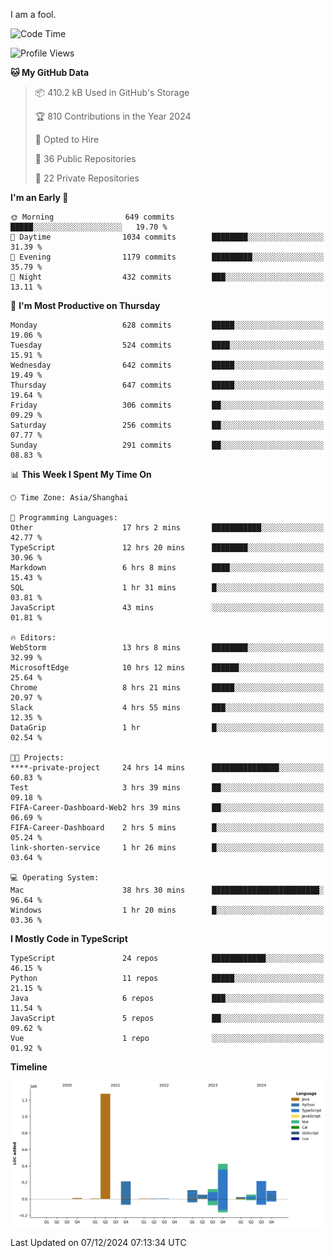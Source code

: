 I am a fool.

<!--START_SECTION:waka-->
![Code Time](http://img.shields.io/badge/Code%20Time-2%2C214%20hrs%2036%20mins-blue)

![Profile Views](http://img.shields.io/badge/Profile%20Views-1-blue)

**🐱 My GitHub Data** 

> 📦 410.2 kB Used in GitHub's Storage 
 > 
> 🏆 810 Contributions in the Year 2024
 > 
> 💼 Opted to Hire
 > 
> 📜 36 Public Repositories 
 > 
> 🔑 22 Private Repositories 
 > 
**I'm an Early 🐤** 

```text
🌞 Morning                649 commits         █████░░░░░░░░░░░░░░░░░░░░   19.70 % 
🌆 Daytime                1034 commits        ████████░░░░░░░░░░░░░░░░░   31.39 % 
🌃 Evening                1179 commits        █████████░░░░░░░░░░░░░░░░   35.79 % 
🌙 Night                  432 commits         ███░░░░░░░░░░░░░░░░░░░░░░   13.11 % 
```
📅 **I'm Most Productive on Thursday** 

```text
Monday                   628 commits         █████░░░░░░░░░░░░░░░░░░░░   19.06 % 
Tuesday                  524 commits         ████░░░░░░░░░░░░░░░░░░░░░   15.91 % 
Wednesday                642 commits         █████░░░░░░░░░░░░░░░░░░░░   19.49 % 
Thursday                 647 commits         █████░░░░░░░░░░░░░░░░░░░░   19.64 % 
Friday                   306 commits         ██░░░░░░░░░░░░░░░░░░░░░░░   09.29 % 
Saturday                 256 commits         ██░░░░░░░░░░░░░░░░░░░░░░░   07.77 % 
Sunday                   291 commits         ██░░░░░░░░░░░░░░░░░░░░░░░   08.83 % 
```


📊 **This Week I Spent My Time On** 

```text
🕑︎ Time Zone: Asia/Shanghai

💬 Programming Languages: 
Other                    17 hrs 2 mins       ███████████░░░░░░░░░░░░░░   42.77 % 
TypeScript               12 hrs 20 mins      ████████░░░░░░░░░░░░░░░░░   30.96 % 
Markdown                 6 hrs 8 mins        ████░░░░░░░░░░░░░░░░░░░░░   15.43 % 
SQL                      1 hr 31 mins        █░░░░░░░░░░░░░░░░░░░░░░░░   03.81 % 
JavaScript               43 mins             ░░░░░░░░░░░░░░░░░░░░░░░░░   01.81 % 

🔥 Editors: 
WebStorm                 13 hrs 8 mins       ████████░░░░░░░░░░░░░░░░░   32.99 % 
MicrosoftEdge            10 hrs 12 mins      ██████░░░░░░░░░░░░░░░░░░░   25.64 % 
Chrome                   8 hrs 21 mins       █████░░░░░░░░░░░░░░░░░░░░   20.97 % 
Slack                    4 hrs 55 mins       ███░░░░░░░░░░░░░░░░░░░░░░   12.35 % 
DataGrip                 1 hr                █░░░░░░░░░░░░░░░░░░░░░░░░   02.54 % 

🐱‍💻 Projects: 
****-private-project     24 hrs 14 mins      ███████████████░░░░░░░░░░   60.83 % 
Test                     3 hrs 39 mins       ██░░░░░░░░░░░░░░░░░░░░░░░   09.18 % 
FIFA-Career-Dashboard-Web2 hrs 39 mins       ██░░░░░░░░░░░░░░░░░░░░░░░   06.69 % 
FIFA-Career-Dashboard    2 hrs 5 mins        █░░░░░░░░░░░░░░░░░░░░░░░░   05.24 % 
link-shorten-service     1 hr 26 mins        █░░░░░░░░░░░░░░░░░░░░░░░░   03.64 % 

💻 Operating System: 
Mac                      38 hrs 30 mins      ████████████████████████░   96.64 % 
Windows                  1 hr 20 mins        █░░░░░░░░░░░░░░░░░░░░░░░░   03.36 % 
```

**I Mostly Code in TypeScript** 

```text
TypeScript               24 repos            ████████████░░░░░░░░░░░░░   46.15 % 
Python                   11 repos            █████░░░░░░░░░░░░░░░░░░░░   21.15 % 
Java                     6 repos             ███░░░░░░░░░░░░░░░░░░░░░░   11.54 % 
JavaScript               5 repos             ██░░░░░░░░░░░░░░░░░░░░░░░   09.62 % 
Vue                      1 repo              ░░░░░░░░░░░░░░░░░░░░░░░░░   01.92 % 
```



**Timeline**

![Lines of Code chart](https://raw.githubusercontent.com/VeejaLiu/VeejaLiu/master/assets/bar_graph.png)


 Last Updated on 07/12/2024 07:13:34 UTC
<!--END_SECTION:waka-->
